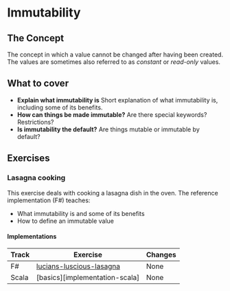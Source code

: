 # Immutability

## The Concept

The concept in which a value cannot be changed after having been created.
The values are sometimes also referred to as _constant_ or _read-only_ values.

## What to cover

- **Explain what immutability is** Short explanation of what immutability is, including some of its benefits.
- **How can things be made immutable?** Are there special keywords? Restrictions?
- **Is immutability the default?** Are things mutable or immutable by default?

## Exercises

### Lasagna cooking

This exercise deals with cooking a lasagna dish in the oven. The reference implementation (F#) teaches:

- What immutability is and some of its benefits
- How to define an immutable value

#### Implementations

| Track | Exercise                                          | Changes |
| ----- | ------------------------------------------------- | ------- |
| F#    | [lucians-luscious-lasagna][implementation-fsharp] | None    |
| Scala | [basics][implementation-scala]                    | None    |

[implementation-fsharp]: ../../languages/fsharp/exercises/concept/lucians-luscious-lasagna/.docs/introduction.md
[implementation-fsharp]: ../../languages/scala/exercises/concept/basics/.docs/introduction.md
